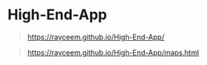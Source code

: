 # High-End-App 
 
  > https://rayceem.github.io/High-End-App/ 
  
  > https://rayceem.github.io/High-End-App/maps.html